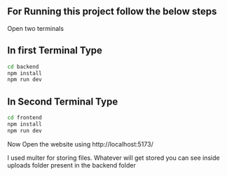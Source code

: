## For Running this project follow the below steps

Open two terminals

## In first Terminal Type
``` bash
cd backend
npm install
npm run dev
```
## In Second Terminal Type
``` bash
cd frontend
npm install
npm run dev
```

Now Open the website using
http://localhost:5173/

I used multer for storing files. Whatever will get stored you can see inside uploads folder present in the backend folder
